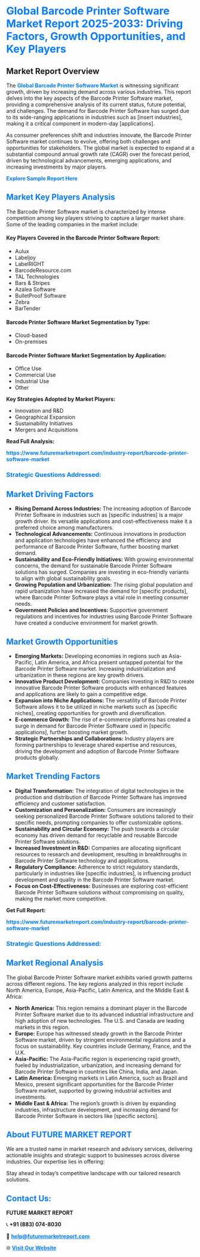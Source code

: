 <h1 style="color: #007BFF;">Global Barcode Printer Software Market Report 2025-2033: Driving Factors, Growth Opportunities, and Key Players</h1>

<section id="overview">
<h2>Market Report Overview</h2>
<p>The <a href="https://www.futuremarketreport.com/industry-report/barcode-printer-software-market" style="color: #007BFF; text-decoration: none;"><strong>Global Barcode Printer Software Market</strong></a> is witnessing significant growth, driven by increasing demand across various industries. This report delves into the key aspects of the Barcode Printer Software market, providing a comprehensive analysis of its current status, future potential, and challenges. The demand for Barcode Printer Software has surged due to its wide-ranging applications in industries such as [insert industries], making it a critical component in modern-day [applications].</p>
<p>As consumer preferences shift and industries innovate, the Barcode Printer Software market continues to evolve, offering both challenges and opportunities for stakeholders. The global market is expected to expand at a substantial compound annual growth rate (CAGR) over the forecast period, driven by technological advancements, emerging applications, and increasing investments by major players.</p>
</section>

<section id="overview">
<p><a href="https://www.futuremarketreport.com/request-sample/reportId=106411" style="color: #007BFF; text-decoration: none;"><strong>Explore Sample Report Here</strong></a></p>
</section>

<section id="key-players">
<h2 style="color: #007BFF;">Market Key Players Analysis</h2>
<p>The Barcode Printer Software market is characterized by intense competition among key players striving to capture a larger market share. Some of the leading companies in the market include:</p>
<h4>Key Players Covered in the Barcode Printer Software Report:</h4>
<ul><li>Aulux</li><li>Labeljoy</li><li>LabelRIGHT</li><li>BarcodeResource.com</li><li>TAL Technologies</li><li>Bars &amp; Stripes</li><li>Azalea Software</li><li>BulletProof Software</li><li>Zebra</li><li>BarTender</li></ul>
<h4>Barcode Printer Software Market Segmentation by Type:</h4>
<ul><li>Cloud-based</li><li>On-premises</li></ul>

<h4>Barcode Printer Software Market Segmentation by Application:</h4>
<ul><li>Office Use</li><li>Commercial Use</li><li>Industrial Use</li><li>Other</li></ul>
<p><strong>Key Strategies Adopted by Market Players:</strong></p>
<ul>
<li>Innovation and R&D</li>
<li>Geographical Expansion</li>
<li>Sustainability Initiatives</li>
<li>Mergers and Acquisitions</li>
</ul>
</section>

<section>
<p><strong>Read Full Analysis: </strong></p><a href="https://www.futuremarketreport.com/industry-report/barcode-printer-software-market" style="color: #007BFF; text-decoration: none;"><strong>https://www.futuremarketreport.com/industry-report/barcode-printer-software-market</strong></a>
<h3 style="color: #007BFF;">Strategic Questions Addressed:</h3>
</section>

<section id="driving-factors">
<h2 style="color: #007BFF;">Market Driving Factors</h2>
<ul>
<li><strong>Rising Demand Across Industries:</strong> The increasing adoption of Barcode Printer Software in industries such as [specific industries] is a major growth driver. Its versatile applications and cost-effectiveness make it a preferred choice among manufacturers.</li>
<li><strong>Technological Advancements:</strong> Continuous innovations in production and application technologies have enhanced the efficiency and performance of Barcode Printer Software, further boosting market demand.</li>
<li><strong>Sustainability and Eco-Friendly Initiatives:</strong> With growing environmental concerns, the demand for sustainable Barcode Printer Software solutions has surged. Companies are investing in eco-friendly variants to align with global sustainability goals.</li>
<li><strong>Growing Population and Urbanization:</strong> The rising global population and rapid urbanization have increased the demand for [specific products], where Barcode Printer Software plays a vital role in meeting consumer needs.</li>
<li><strong>Government Policies and Incentives:</strong> Supportive government regulations and incentives for industries using Barcode Printer Software have created a conducive environment for market growth.</li>
</ul>
</section>

<section id="growth-opportunities">
<h2 style="color: #007BFF;">Market Growth Opportunities</h2>
<ul>
<li><strong>Emerging Markets:</strong> Developing economies in regions such as Asia-Pacific, Latin America, and Africa present untapped potential for the Barcode Printer Software market. Increasing industrialization and urbanization in these regions are key growth drivers.</li>
<li><strong>Innovative Product Development:</strong> Companies investing in R&D to create innovative Barcode Printer Software products with enhanced features and applications are likely to gain a competitive edge.</li>
<li><strong>Expansion into Niche Applications:</strong> The versatility of Barcode Printer Software allows it to be utilized in niche markets such as [specific niches], creating opportunities for growth and diversification.</li>
<li><strong>E-commerce Growth:</strong> The rise of e-commerce platforms has created a surge in demand for Barcode Printer Software used in [specific applications], further boosting market growth.</li>
<li><strong>Strategic Partnerships and Collaborations:</strong> Industry players are forming partnerships to leverage shared expertise and resources, driving the development and adoption of Barcode Printer Software products globally.</li>
</ul>
</section>

<section id="trending-factors">
<h2 style="color: #007BFF;">Market Trending Factors</h2>
<ul>
<li><strong>Digital Transformation:</strong> The integration of digital technologies in the production and distribution of Barcode Printer Software has improved efficiency and customer satisfaction.</li>
<li><strong>Customization and Personalization:</strong> Consumers are increasingly seeking personalized Barcode Printer Software solutions tailored to their specific needs, prompting companies to offer customizable options.</li>
<li><strong>Sustainability and Circular Economy:</strong> The push towards a circular economy has driven demand for recyclable and reusable Barcode Printer Software solutions.</li>
<li><strong>Increased Investment in R&D:</strong> Companies are allocating significant resources to research and development, resulting in breakthroughs in Barcode Printer Software technology and applications.</li>
<li><strong>Regulatory Compliance:</strong> Adherence to strict regulatory standards, particularly in industries like [specific industries], is influencing product development and quality in the Barcode Printer Software market.</li>
<li><strong>Focus on Cost-Effectiveness:</strong> Businesses are exploring cost-efficient Barcode Printer Software solutions without compromising on quality, making the market more competitive.</li>
</ul>
</section>

<section>
<p><strong>Get Full Report: </strong></p><a href="https://www.futuremarketreport.com/industry-report/barcode-printer-software-market" style="color: #007BFF; text-decoration: none;"><strong>https://www.futuremarketreport.com/industry-report/barcode-printer-software-market</strong></a>
<h3 style="color: #007BFF;">Strategic Questions Addressed:</h3>
</section>


<section id="regional-analysis">
<h2 style="color: #007BFF;">Market Regional Analysis</h2>
<p>The global Barcode Printer Software market exhibits varied growth patterns across different regions. The key regions analyzed in this report include North America, Europe, Asia-Pacific, Latin America, and the Middle East & Africa:</p>
<ul>
<li><strong>North America:</strong> This region remains a dominant player in the Barcode Printer Software market due to its advanced industrial infrastructure and high adoption of new technologies. The U.S. and Canada are leading markets in this region.</li>
<li><strong>Europe:</strong> Europe has witnessed steady growth in the Barcode Printer Software market, driven by stringent environmental regulations and a focus on sustainability. Key countries include Germany, France, and the U.K.</li>
<li><strong>Asia-Pacific:</strong> The Asia-Pacific region is experiencing rapid growth, fueled by industrialization, urbanization, and increasing demand for Barcode Printer Software in countries like China, India, and Japan.</li>
<li><strong>Latin America:</strong> Emerging markets in Latin America, such as Brazil and Mexico, present significant opportunities for the Barcode Printer Software market, supported by growing industrial activities and investments.</li>
<li><strong>Middle East & Africa:</strong> The region’s growth is driven by expanding industries, infrastructure development, and increasing demand for Barcode Printer Software in sectors like [specific sectors].</li>
</ul>
</section>

<footer>
<h2 style="color: #007BFF;">About FUTURE MARKET REPORT</h2>
<p>We are a trusted name in market research and advisory services, delivering actionable insights and strategic support to businesses across diverse industries. Our expertise lies in offering:</p>

<p>Stay ahead in today’s competitive landscape with our tailored research solutions.</p>

<h2 style="color: #007BFF;">Contact Us:</h2>
<p><strong>FUTURE MARKET REPORT</strong></p>
<p>📞 <strong>+91 (883) 074-8030</strong></p>
<p>📧 <strong><a href="mailto:help@futuremarketreport.com" style="color: #007BFF;">help@futuremarketreport.com</a></strong></p>
<p>🌐 <strong><a href="https://www.futuremarketreport.com/" style="color: #007BFF;">Visit Our Website</a></strong></p>
</footer>